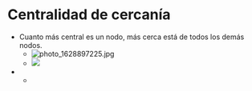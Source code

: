 # Centralidad de cercanía

- Cuanto más central es un nodo, más cerca está de todos los demás nodos.
	- ![photo_1628897225.jpg](https://hypernotes.zenkit.com/api/v1/lists/2362182/files/Ij8m5JHFX5)
	- ![](https://hypernotes.zenkit.com/api/v1/lists/2362182/files/lfrNmHEic)
- 
	- 
